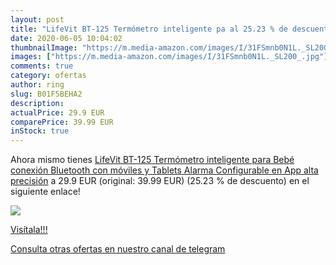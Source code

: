 ```yaml
---
layout: post
title: "LifeVit BT-125 Termómetro inteligente pa al 25.23 % de descuento"
date: 2020-06-05 10:04:02
thumbnailImage: "https://m.media-amazon.com/images/I/31FSmnb0N1L._SL200_.jpg"
images: ["https://m.media-amazon.com/images/I/31FSmnb0N1L._SL200_.jpg"]
comments: true
category: ofertas
author: ring
slug: B01F5BEHA2
description:
actualPrice: 29.9 EUR
comparePrice: 39.99 EUR
inStock: true
---
```


Ahora mismo tienes [LifeVit BT-125 Termómetro inteligente para Bebé conexión Bluetooth con móviles y Tablets Alarma Configurable en App alta precisión](https://www.amazon.com/dp/B01F5BEHA2/?tag=redken08-20) a 29.9 EUR (original: 39.99 EUR) (25.23 % de descuento) en el siguiente enlace!

[![](https://m.media-amazon.com/images/I/31FSmnb0N1L._SL200_.jpg)](https://www.amazon.com/dp/B01F5BEHA2/?tag=redken08-20)

[Visítala!!!](https://www.amazon.com/dp/B01F5BEHA2/?tag=redken08-20)

[Consulta otras ofertas en nuestro canal de telegram](https://t.me/s/ofertas25)
